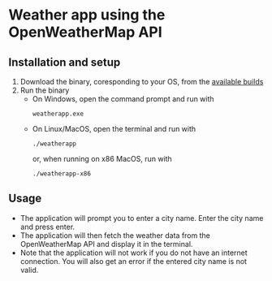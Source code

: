 # Weather app using the OpenWeatherMap API

## Installation and setup
1. Download the binary, coresponding to your OS, from the [available builds]()
2. Run the binary 
    - On Windows, open the command prompt and run with 
      ```
      weatherapp.exe
      ```
    - On Linux/MacOS, open the terminal and run with 
      ```
      ./weatherapp
      ```
      or, when running on x86 MacOS, run with
      ```
      ./weatherapp-x86
      ```

## Usage
* The application will prompt you to enter a city name. Enter the city name and press enter. 
* The application will then fetch the weather data from the OpenWeatherMap API and display it in the terminal.
* Note that the application will not work if you do not have an internet connection. You will also get an error if the entered city name is not valid.

